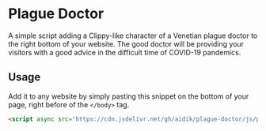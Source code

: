 # Plague Doctor #

A simple script adding a Clippy-like character of a Venetian plague doctor to the right bottom of your website. The good doctor will be providing your visitors with a good advice in the difficult time of COVID-19 pandemics.

## Usage ##

Add it to any website by simply pasting this snippet on the bottom of your page, right before of the `</body>` tag.


```html
<script async src="https://cdn.jsdelivr.net/gh/aidik/plague-doctor/js/plague-doctor.min.js"></script>
```

##